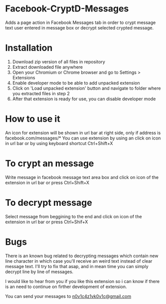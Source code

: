 Facebook-CryptD-Messages
========================

Adds a page action in Facebook Messages tab in order to crypt message text user entered in message box or decrypt selected crypted message.



Installation
========================

1. Download zip version of all files in repository
2. Extract downloaded file anywhere
3. Open your Chromium or Chrome browser and go to Settings > Extensions
4. Enable developer mode to be able to add unpacked extension
5. Click on 'Load unpacked extension' button and navigate to folder where you extracted files in step 2
6. After that extension is ready for use, you can disable developer mode


How to use it
========================

An icon for extension will be shown in url bar at right side, only if address is facebook.com/messages/*
You can use extension by using an click on icon in url bar or by using keyboard shortcut Ctrl+Shift+X

To crypt an message
=====================

Write message in facebook message text area box and click on icon of the extension in url bar or press Ctrl+Shift+X

To decrypt message
=====================

Select message from beggining to the end and click on icon of the extension in url bar or press Ctrl+Shif+X


Bugs
=====================

There is an known bug related to decrypting messages which contain new line character in which case you'll receive an weird text instead of clear message text. I'll try to fix that asap, and in mean time you can simply decrypt line by line of messages.


I would like to hear from you if you like this extension so i can know if there is an need to continue on firther development of extension.

You can send your messages to n0v1c4z1vk0v1c@gmail.com

